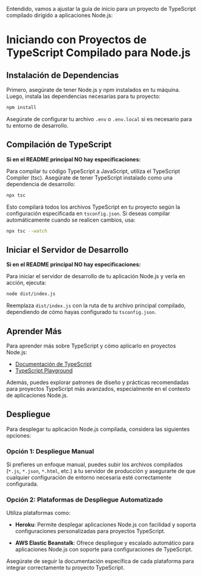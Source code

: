 Entendido, vamos a ajustar la guía de inicio para un proyecto de TypeScript compilado dirigido a aplicaciones Node.js:

# Iniciando con Proyectos de TypeScript Compilado para Node.js

## Instalación de Dependencias

Primero, asegúrate de tener Node.js y npm instalados en tu máquina. Luego, instala las dependencias necesarias para tu proyecto:

```bash
npm install
```

Asegúrate de configurar tu archivo `.env` o `.env.local` si es necesario para tu entorno de desarrollo.

## Compilación de TypeScript
**Si en el README principal NO hay especificaciones:**

Para compilar tu código TypeScript a JavaScript, utiliza el TypeScript Compiler (tsc). Asegúrate de tener TypeScript instalado como una dependencia de desarrollo:

```bash
npx tsc
```

Esto compilará todos los archivos TypeScript en tu proyecto según la configuración especificada en `tsconfig.json`. Si deseas compilar automáticamente cuando se realicen cambios, usa:

```bash
npx tsc --watch
```

## Iniciar el Servidor de Desarrollo
**Si en el README principal NO hay especificaciones:**

Para iniciar el servidor de desarrollo de tu aplicación Node.js y verla en acción, ejecuta:

```bash
node dist/index.js
```



Reemplaza `dist/index.js` con la ruta de tu archivo principal compilado, dependiendo de cómo hayas configurado tu `tsconfig.json`.

## Aprender Más

Para aprender más sobre TypeScript y cómo aplicarlo en proyectos Node.js:

- [Documentación de TypeScript](https://www.typescriptlang.org/docs/)
- [TypeScript Playground](https://www.typescriptlang.org/play)

Además, puedes explorar patrones de diseño y prácticas recomendadas para proyectos TypeScript más avanzados, especialmente en el contexto de aplicaciones Node.js.

## Despliegue

Para desplegar tu aplicación Node.js compilada, considera las siguientes opciones:

### Opción 1: Despliegue Manual

Si prefieres un enfoque manual, puedes subir los archivos compilados (`*.js`, `*.json`, `*.html`, etc.) a tu servidor de producción y asegurarte de que cualquier configuración de entorno necesaria esté correctamente configurada.

### Opción 2: Plataformas de Despliegue Automatizado

Utiliza plataformas como:

- **Heroku**: Permite desplegar aplicaciones Node.js con facilidad y soporta configuraciones personalizadas para proyectos TypeScript.

- **AWS Elastic Beanstalk**: Ofrece despliegue y escalado automático para aplicaciones Node.js con soporte para configuraciones de TypeScript.

Asegúrate de seguir la documentación específica de cada plataforma para integrar correctamente tu proyecto TypeScript.
